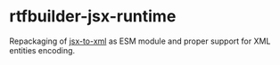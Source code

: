 # rtfbuilder-jsx-runtime

Repackaging of [jsx-to-xml](https://github.com/k-yle/jsx-to-xml) as ESM module and proper support for XML entities encoding.
